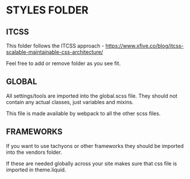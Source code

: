 # STYLES FOLDER

## ITCSS

This folder follows the ITCSS approach - https://www.xfive.co/blog/itcss-scalable-maintainable-css-architecture/

Feel free to add or remove folder as you see fit.

## GLOBAL

All settings/tools are imported into the global.scss file.  They should not contain any actual classes, just variables and mixins.  

This file is made available by webpack to all the other scss files.


## FRAMEWORKS

If you want to use tachyons or other frameworks they should be imported into the vendors folder.  

If these are needed globally across your site makes sure that css file is imported in theme.liquid.